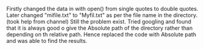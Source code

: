 Firstly changed the data in with open() from single quotes to double quotes. 
Later changed "mifile.txt" to "Myfil.txt" as per the file name in the directory.(took help from channel)
Still the problem exist. Tried googling and found that it is always good o give the Absolute path of the directory rather than depending on th relative path. Hence replaced the code with Absolute path and was able to find the results.